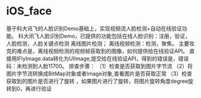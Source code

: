 # iOS_face
基于科大讯飞的人脸识别Demo基础上，实现视频流人脸检测+自动在线验证功能。
科大讯飞人脸识别Demo，已提供的功能包括在线人脸识别：注册，验证，人脸检测，人脸关键点检测
离线图片检测；
离线视频检测：检测，聚焦。
主要攻克的难点是，离线视频检测的视频帧获取到的图像，如何提供给在线验证API。
直接用IFlyImage.data转化为UIImage,提交给在线验证API，得到的错误是，错误码：未检测到人脸11700。
排查步骤：
（1）检查是否获取到图片字节流
（2）将图片字节流转换成BitMap对象或者Image对象,查看图片是否获取正常
（3）检查获取到的图片是否进行了旋转
，如果图片进行了旋转，将图片旋转角度degree旋转到0，再进行验证
